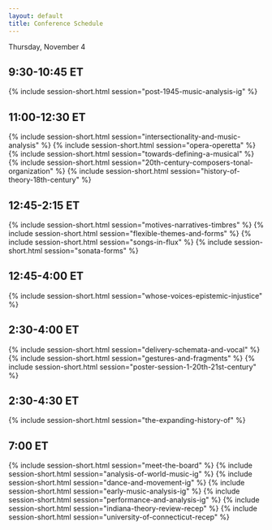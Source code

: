 ```yaml
---
layout: default
title: Conference Schedule
---
```



<summary markdown="span">
Thursday, November 4
</summary>

<h2>9:30-10:45 ET</h2>
{% include session-short.html session="post-1945-music-analysis-ig" %}


<h2>11:00-12:30 ET</h2>
{% include session-short.html session="intersectionality-and-music-analysis" %}
{% include session-short.html session="opera-operetta" %}
{% include session-short.html session="towards-defining-a-musical" %}
{% include session-short.html session="20th-century-composers-tonal-organization" %}
{% include session-short.html session="history-of-theory-18th-century" %}

<h2>12:45-2:15 ET</h2>
{% include session-short.html session="motives-narratives-timbres" %}
{% include session-short.html session="flexible-themes-and-forms" %}
{% include session-short.html session="songs-in-flux" %}
{% include session-short.html session="sonata-forms" %}

<h2>12:45-4:00 ET</h2>
{% include session-short.html session="whose-voices-epistemic-injustice" %}

<h2>2:30-4:00 ET</h2>
{% include session-short.html session="delivery-schemata-and-vocal" %}
{% include session-short.html session="gestures-and-fragments" %}
{% include session-short.html session="poster-session-1-20th-21st-century" %}

<h2>2:30-4:30 ET</h2>
{% include session-short.html session="the-expanding-history-of" %}

<h2>7:00 ET</h2>
{% include session-short.html session="meet-the-board" %}
{% include session-short.html session="analysis-of-world-music-ig" %}
{% include session-short.html session="dance-and-movement-ig" %}
{% include session-short.html session="early-music-analysis-ig" %}
{% include session-short.html session="performance-and-analysis-ig" %}
{% include session-short.html session="indiana-theory-review-recep" %}
{% include session-short.html session="university-of-connecticut-recep" %}


